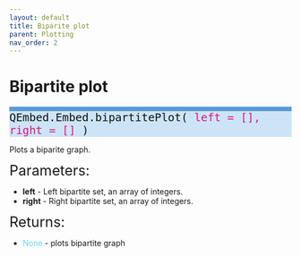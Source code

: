 ```yaml
---
layout: default
title: Biparite plot
parent: Plotting
nav_order: 2
---
```


# Bipartite plot

<p style="text-align: left;">
<span style="display: block; color: #111111; background-color: #cde4f7; border-top: 8px solid; border-top-color: #599ad6; font-family: Monospace; font-size: 1.4em;">
	QEmbed.Embed.bipartitePlot(
	<span style = "color: #e0147d;"> left = [], right = [] </span>
	)
</span>
</p>

Plots a biparite graph.

<span style="font-size:1.8em;">Parameters:</span>
* **left** - Left bipartite set, an array of integers. 
* **right** - Right bipartite set, an array of integers.

<span style="font-size:1.8em;">Returns:</span>
* <span style = "color: #67d8ef"> None </span> - plots bipartite graph
